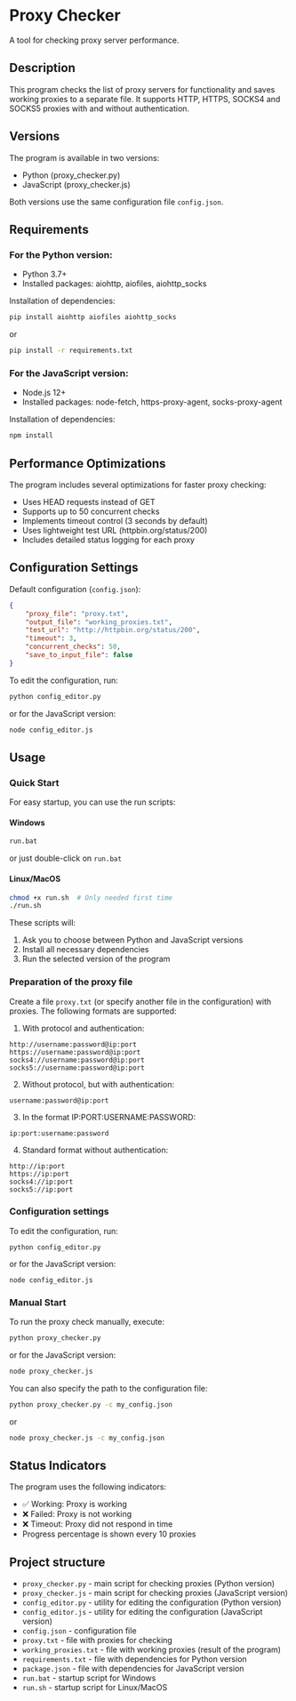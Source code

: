 # Proxy Checker

A tool for checking proxy server performance.

## Description

This program checks the list of proxy servers for functionality and saves working proxies to a separate file. It supports HTTP, HTTPS, SOCKS4 and SOCKS5 proxies with and without authentication.

## Versions

The program is available in two versions:

-   Python (proxy_checker.py)
-   JavaScript (proxy_checker.js)

Both versions use the same configuration file `config.json`.

## Requirements

### For the Python version:

-   Python 3.7+
-   Installed packages: aiohttp, aiofiles, aiohttp_socks

Installation of dependencies:

```bash
pip install aiohttp aiofiles aiohttp_socks
```

or

```bash
pip install -r requirements.txt
```

### For the JavaScript version:

-   Node.js 12+
-   Installed packages: node-fetch, https-proxy-agent, socks-proxy-agent

Installation of dependencies:

```bash
npm install
```

## Performance Optimizations

The program includes several optimizations for faster proxy checking:

-   Uses HEAD requests instead of GET
-   Supports up to 50 concurrent checks
-   Implements timeout control (3 seconds by default)
-   Uses lightweight test URL (httpbin.org/status/200)
-   Includes detailed status logging for each proxy

## Configuration Settings

Default configuration (`config.json`):

```json
{
    "proxy_file": "proxy.txt",
    "output_file": "working_proxies.txt",
    "test_url": "http://httpbin.org/status/200",
    "timeout": 3,
    "concurrent_checks": 50,
    "save_to_input_file": false
}
```

To edit the configuration, run:

```bash
python config_editor.py
```

or for the JavaScript version:

```bash
node config_editor.js
```

## Usage

### Quick Start

For easy startup, you can use the run scripts:

#### Windows

```bash
run.bat
```

or just double-click on `run.bat`

#### Linux/MacOS

```bash
chmod +x run.sh  # Only needed first time
./run.sh
```

These scripts will:

1. Ask you to choose between Python and JavaScript versions
2. Install all necessary dependencies
3. Run the selected version of the program

### Preparation of the proxy file

Create a file `proxy.txt` (or specify another file in the configuration) with proxies. The following formats are supported:

1. With protocol and authentication:

```
http://username:password@ip:port
https://username:password@ip:port
socks4://username:password@ip:port
socks5://username:password@ip:port
```

2. Without protocol, but with authentication:

```
username:password@ip:port
```

3. In the format IP:PORT:USERNAME:PASSWORD:

```
ip:port:username:password
```

4. Standard format without authentication:

```
http://ip:port
https://ip:port
socks4://ip:port
socks5://ip:port
```

### Configuration settings

To edit the configuration, run:

```
python config_editor.py
```

or for the JavaScript version:

```
node config_editor.js
```

### Manual Start

To run the proxy check manually, execute:

```bash
python proxy_checker.py
```

or for the JavaScript version:

```bash
node proxy_checker.js
```

You can also specify the path to the configuration file:

```bash
python proxy_checker.py -c my_config.json
```

or

```bash
node proxy_checker.js -c my_config.json
```

## Status Indicators

The program uses the following indicators:

-   ✅ Working: Proxy is working
-   ❌ Failed: Proxy is not working
-   ❌ Timeout: Proxy did not respond in time
-   Progress percentage is shown every 10 proxies

## Project structure

-   `proxy_checker.py` - main script for checking proxies (Python version)
-   `proxy_checker.js` - main script for checking proxies (JavaScript version)
-   `config_editor.py` - utility for editing the configuration (Python version)
-   `config_editor.js` - utility for editing the configuration (JavaScript version)
-   `config.json` - configuration file
-   `proxy.txt` - file with proxies for checking
-   `working_proxies.txt` - file with working proxies (result of the program)
-   `requirements.txt` - file with dependencies for Python version
-   `package.json` - file with dependencies for JavaScript version
-   `run.bat` - startup script for Windows
-   `run.sh` - startup script for Linux/MacOS
